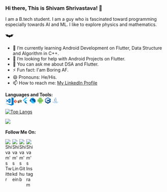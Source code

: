 ### Hi there, This is Shivam Shrivastava! 👋

<!--
**starboy2102/starboy2102** is a ✨ _special_ ✨ repository because its `README.md` (this file) appears on your GitHub profile.-->

I am a B.tech student. I am a guy who is fascinated toward programming especially towards AI and ML. I like to explore physics and mathematics.








<svg xmlns="http://www.w3.org/2000/svg" x="0px" y="0px"
width="26" height="26"
viewBox="0 0 30 30"
style=" fill:#000000;">    <path d="M 0.34765625 11 C -0.00634375 11 -0.12173438 11.478812 0.19726562 11.632812 C 1.9542656 12.475813 4.5126563 14.197328 4.2226562 16.986328 C 4.1666562 17.517328 4.6163906 17.974422 5.1503906 17.982422 C 7.7463906 18.019422 13.92 18.58 15 23 C 16.08 18.58 22.253609 18.018469 24.849609 17.980469 C 25.383609 17.972469 25.832344 17.516375 25.777344 16.984375 C 25.487344 14.195375 28.045734 12.474859 29.802734 11.630859 C 30.122734 11.477859 30.006344 11 29.652344 11 L 20.773438 11 C 20.338437 11 19.958516 11.293797 19.853516 11.716797 C 19.656516 12.512797 19.240047 13.71 18.498047 13.875 C 17.436047 14.125 16.394531 14.512219 16.269531 13.824219 C 16.269531 13.276219 16.146406 12.593031 16.066406 12.207031 C 16.048406 12.121031 15.926438 12.113266 15.898438 12.197266 L 15.5625 13.1875 C 15.5625 13.1875 15.438 13 15 13 C 14.563 13 14.4375 13.1875 14.4375 13.1875 L 14.101562 12.197266 C 14.073563 12.113266 13.951594 12.121031 13.933594 12.207031 C 13.853594 12.593031 13.730469 13.276219 13.730469 13.824219 C 13.605469 14.512219 12.563953 14.125 11.501953 13.875 C 10.759953 13.711 10.343484 12.513797 10.146484 11.716797 C 10.041484 11.293797 9.6635156 11 9.2285156 11 L 0.34765625 11 z"></path></svg>











- 🌱 I’m currently learning Android Development on Flutter, Data Structure and Algorithm in C++.
- 🤔 I’m looking for help with Android Projects on Flutter.
- 💬 You can ask me about DSA and Flutter.
- ⚡ Fun fact: I'am Boring AF.
- 😄 Pronouns: He/His.
- 📫 How to reach me:  [My LinkedIn Profile](https://www.linkedin.com/in/shivam-shrivastava-1ab2841a3/)



**Languages and Tools:**  
<img align="left" alt="Visual Studio Code" width="26px" src="https://raw.githubusercontent.com/github/explore/80688e429a7d4ef2fca1e82350fe8e3517d3494d/topics/visual-studio-code/visual-studio-code.png" />
<code><img height="20" src="https://raw.githubusercontent.com/github/explore/80688e429a7d4ef2fca1e82350fe8e3517d3494d/topics/flutter/flutter.png"></code>
<code><img height="20" src="https://raw.githubusercontent.com/github/explore/80688e429a7d4ef2fca1e82350fe8e3517d3494d/topics/dart/dart.png"></code>
<code><img height="20" src="https://raw.githubusercontent.com/github/explore/80688e429a7d4ef2fca1e82350fe8e3517d3494d/topics/android/android.png"></code>
<code><img height="20" src="https://raw.githubusercontent.com/github/explore/80688e429a7d4ef2fca1e82350fe8e3517d3494d/topics/cpp/cpp.png"></code>
<code><img height="20" src="https://raw.githubusercontent.com/github/explore/80688e429a7d4ef2fca1e82350fe8e3517d3494d/topics/c/c.png"></code>
<img align="left" alt="Git" width="26px" src="https://raw.githubusercontent.com/github/explore/80688e429a7d4ef2fca1e82350fe8e3517d3494d/topics/git/git.png" />

<div align="centre">
<!-- 
<a href="https://github.com/starboy2102">
  <img align="center" src="https://github-readme-stats.vercel.app/api/top-langs/?username=starboy2102&&show_icons=true&title_color=ffffff&icon_color=bb2acf&text_color=daf7dc&bg_color=123456" /> -->
  
  [![Top Langs](https://github-readme-stats.vercel.app/api/top-langs/?username=starboy2102&layout=compact&title_color=ffffff&icon_color=bb2acf&text_color=daf7dc&bg_color=123456)](https://github.com/starboy2102/github-readme-stats)
  
</a> <img src="https://github-readme-stats.vercel.app/api?username=starboy2102&&show_icons=true&title_color=ffffff&icon_color=bb2acf&text_color=daf7dc&bg_color=123456">
</div>

**Follow Me On:**
  
  <a href="https://twitter.com/_starboy2102">
  <img align="left" alt="Shivam's Twitter" width="22px" src="https://cdn.jsdelivr.net/npm/simple-icons@v3/icons/twitter.svg" />
</a>
<a href="https://www.linkedin.com/in/shivam-shrivastava-1ab2841a3/">
  <img align="left" alt="Shivam's Linkdein" width="22px" src="https://cdn.jsdelivr.net/npm/simple-icons@v3/icons/linkedin.svg" />
</a>
<a href="https://github.com/starboy2102">
  <img align="left" alt="Shivam's Github" width="22px" src="https://cdn.jsdelivr.net/npm/simple-icons@v3/icons/github.svg" />
</a>
<a href="https://www.instagram.com/_starboy2102/">
  <img align="left" alt="Shivam's Instagram" width="22px" src="https://cdn.jsdelivr.net/npm/simple-icons@v3/icons/instagram.svg" />
</a>

